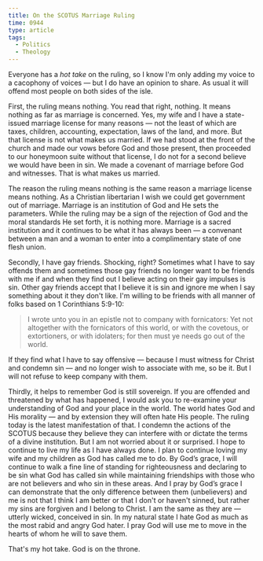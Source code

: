 ```yaml
---
title: On the SCOTUS Marriage Ruling
time: 0944
type: article
tags:
  - Politics
  - Theology
---
```


<p>Everyone has a <em>hot take</em> on the ruling, so I know I'm only adding my voice to a cacophony of voices — but I do have an opinion to share. As usual it will offend most people on both sides of the isle.</p>

<p>First, the ruling means nothing. You read that right, nothing. It means nothing as far as marriage is concerned. Yes, my wife and I have a state-issued marriage license for many reasons — not the least of which are taxes, children, accounting, expectation, laws of the land, and more. But that license is not what makes us married. If we had stood at the front of the church and made our vows before God and those present, then proceeded to our honeymoon suite without that license, I do not for a second believe we would have been in sin. We made a covenant of marriage before God and witnesses. That is what makes us married.</p>

<p>The reason the ruling means nothing is the same reason a marriage license means nothing. As a Christian libertarian I wish we could get government out of marriage. Marriage is an institution of God and He sets the parameters. While the ruling may be a sign of the rejection of God and the moral standards He set forth, it is nothing more. Marriage is a sacred institution and it continues to be what it has always been — a convenant between a man and a woman to enter into a complimentary state of one flesh union.</p>

<p>Secondly, I have gay friends. Shocking, right? Sometimes what I have to say offends them and sometimes those gay friends no longer want to be friends with me if and when they find out I believe acting on their gay impulses is sin. Other gay friends accept that I believe it is sin and ignore me when I say something about it they don't like. I'm willing to be friends with all manner of folks based on 1 Corinthians 5:9-10:</p>

<blockquote>
    <p>I wrote unto you in an epistle not to company with fornicators: Yet not altogether with the fornicators of this world, or with the covetous, or extortioners, or with idolaters; for then must ye needs go out of the world.</p>
</blockquote>

<p>If they find what I have to say offensive — because I must witness for Christ and condemn sin — and no longer wish to associate with me, so be it. But I will not refuse to keep company with them.</p>

<p>Thirdly, it helps to remember God is still sovereign. If you are offended and threatened by what has happened, I would ask you to re-examine your understanding of God and your place in the world. The world hates God and His morality — and by extension they will often hate His people. The ruling today is the latest manifestation of that. I condemn the actions of the SCOTUS because they believe they can interfere with or dictate the terms of a divine institution. But I am not worried about it or surprised. I hope to continue to live my life as I have always done. I plan to continue loving my wife and my children as God has called me to do. By God’s grace, I will continue to walk a fine line of standing for righteousness and declaring to be sin what God has called sin while maintaining friendships with those who are not believers and who sin in these areas. And I pray by God’s grace I can demonstrate that the only difference between them (unbelievers) and me is not that I think I am better or that I don't or haven't sinned, but rather my sins are forgiven and I belong to Christ. I am the same as they are — utterly wicked, conceived in sin. In my natural state I hate God as much as the most rabid and angry God hater. I pray God will use me to move in the hearts of whom he will to save them.</p>

<p>That's my hot take. God is on the throne.</p>
